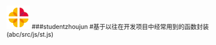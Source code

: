 
![img](https://github.com/studendzhoujun/abc/blob/master/src/images/loading-1.gif)
###studentzhoujun
#基于以往在开发项目中经常用到的函数封装(abc/src/js/st.js)

